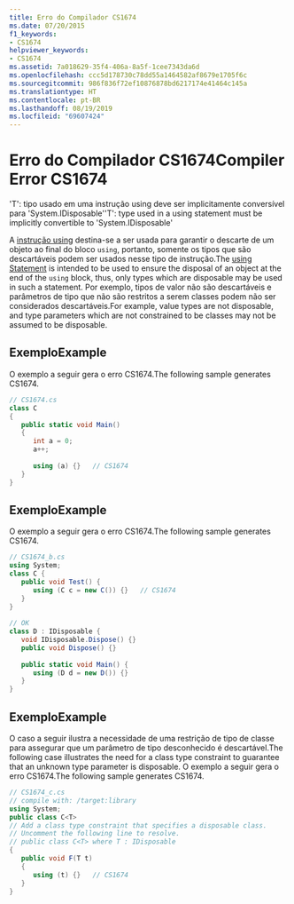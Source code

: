 ```yaml
---
title: Erro do Compilador CS1674
ms.date: 07/20/2015
f1_keywords:
- CS1674
helpviewer_keywords:
- CS1674
ms.assetid: 7a018629-35f4-406a-8a5f-1cee7343da6d
ms.openlocfilehash: ccc5d178730c78dd55a1464582af8679e1705f6c
ms.sourcegitcommit: 986f836f72ef10876878bd6217174e41464c145a
ms.translationtype: HT
ms.contentlocale: pt-BR
ms.lasthandoff: 08/19/2019
ms.locfileid: "69607424"
---
```

# <a name="compiler-error-cs1674"></a><span data-ttu-id="fe80f-102">Erro do Compilador CS1674</span><span class="sxs-lookup"><span data-stu-id="fe80f-102">Compiler Error CS1674</span></span>
<span data-ttu-id="fe80f-103">'T': tipo usado em uma instrução using deve ser implicitamente conversível para 'System.IDisposable'</span><span class="sxs-lookup"><span data-stu-id="fe80f-103">'T': type used in a using statement must be implicitly convertible to 'System.IDisposable'</span></span>  
  
 <span data-ttu-id="fe80f-104">A [instrução using](../keywords/using-statement.md) destina-se a ser usada para garantir o descarte de um objeto ao final do bloco `using`, portanto, somente os tipos que são descartáveis podem ser usados nesse tipo de instrução.</span><span class="sxs-lookup"><span data-stu-id="fe80f-104">The [using Statement](../keywords/using-statement.md) is intended to be used to ensure the disposal of an object at the end of the `using` block, thus, only types which are disposable may be used in such a statement.</span></span> <span data-ttu-id="fe80f-105">Por exemplo, tipos de valor não são descartáveis e parâmetros de tipo que não são restritos a serem classes podem não ser considerados descartáveis.</span><span class="sxs-lookup"><span data-stu-id="fe80f-105">For example, value types are not disposable, and type parameters which are not constrained to be classes may not be assumed to be disposable.</span></span>  
  
## <a name="example"></a><span data-ttu-id="fe80f-106">Exemplo</span><span class="sxs-lookup"><span data-stu-id="fe80f-106">Example</span></span>  
 <span data-ttu-id="fe80f-107">O exemplo a seguir gera o erro CS1674.</span><span class="sxs-lookup"><span data-stu-id="fe80f-107">The following sample generates CS1674.</span></span>  
  
```csharp  
// CS1674.cs  
class C  
{  
   public static void Main()  
   {  
      int a = 0;  
      a++;  
  
      using (a) {}   // CS1674  
   }  
}  
```  
  
## <a name="example"></a><span data-ttu-id="fe80f-108">Exemplo</span><span class="sxs-lookup"><span data-stu-id="fe80f-108">Example</span></span>  
 <span data-ttu-id="fe80f-109">O exemplo a seguir gera o erro CS1674.</span><span class="sxs-lookup"><span data-stu-id="fe80f-109">The following sample generates CS1674.</span></span>  
  
```csharp  
// CS1674_b.cs  
using System;  
class C {  
   public void Test() {  
      using (C c = new C()) {}   // CS1674  
   }  
}  
  
// OK  
class D : IDisposable {  
   void IDisposable.Dispose() {}  
   public void Dispose() {}  
  
   public static void Main() {  
      using (D d = new D()) {}  
   }  
}  
```  
  
## <a name="example"></a><span data-ttu-id="fe80f-110">Exemplo</span><span class="sxs-lookup"><span data-stu-id="fe80f-110">Example</span></span>  
 <span data-ttu-id="fe80f-111">O caso a seguir ilustra a necessidade de uma restrição de tipo de classe para assegurar que um parâmetro de tipo desconhecido é descartável.</span><span class="sxs-lookup"><span data-stu-id="fe80f-111">The following case illustrates the need for a class type constraint to guarantee that an unknown type parameter is disposable.</span></span> <span data-ttu-id="fe80f-112">O exemplo a seguir gera o erro CS1674.</span><span class="sxs-lookup"><span data-stu-id="fe80f-112">The following sample generates CS1674.</span></span>  
  
```csharp  
// CS1674_c.cs  
// compile with: /target:library  
using System;  
public class C<T>  
// Add a class type constraint that specifies a disposable class.  
// Uncomment the following line to resolve.  
// public class C<T> where T : IDisposable  
{  
   public void F(T t)  
   {  
      using (t) {}   // CS1674  
   }  
}  
```
